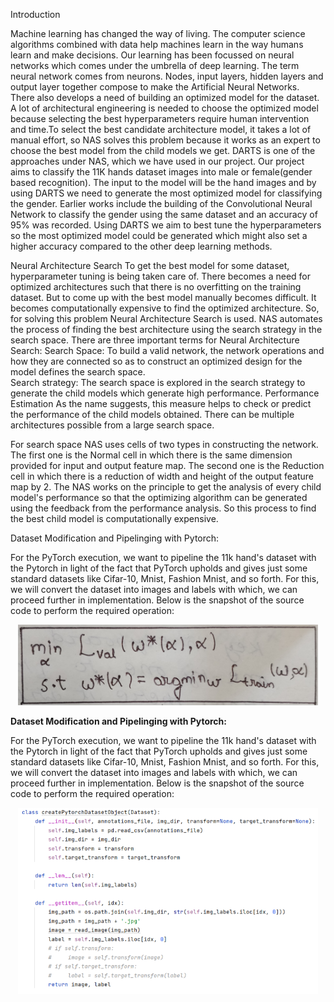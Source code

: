 Introduction

Machine learning has changed the way of living. The computer science algorithms combined with data help machines learn in the way humans learn and make decisions. Our learning has been focussed on neural networks which comes under the umbrella of deep learning. The term neural network comes from neurons. Nodes, input layers, hidden layers and output layer together compose to make the Artificial Neural Networks. 
There also develops a need of building an optimized model for the dataset. A lot of architectural engineering is needed to choose the optimized model because selecting the best hyperparameters require human intervention and time.To select the best candidate architecture model, it takes a lot of manual effort, so NAS solves this problem because it works as an expert to choose the best model from the child models we get. DARTS is one of the approaches under NAS, which we have used in our project. Our project aims to classify the 11K hands dataset images into male or female(gender based recognition). The input to the model will be the hand images and by using DARTS we need to generate the most optimized model for classifying the gender. Earlier works include the building of the Convolutional Neural Network to classify the gender using the same dataset and an accuracy of 95% was recorded. Using DARTS we aim to best tune the hyperparameters so the most optimized model could be generated which might also set a higher accuracy compared to the other deep learning methods.


Neural Architecture Search
To get the best model for some dataset, hyperparameter tuning is being taken care of. There becomes a need for optimized architectures such that there is no overfitting on the training dataset. But to come up with the best model manually becomes difficult. It becomes computationally expensive to find the optimized architecture. So, for solving this problem Neural Architecture Search is used. NAS automates the process of finding the best architecture using the search strategy in the search space. There are three important terms for Neural Architecture Search:
Search Space:
To build a valid network, the network operations and how they are connected so as to construct an optimized design for the model defines the search space.   
Search strategy:
The search space is explored in the search strategy to generate the child models which generate high performance.
Performance Estimation
As the name suggests, this measure helps to check or predict the performance of the child models obtained.
There can be multiple architectures possible from a large search space. 

For search space NAS uses cells of two types in constructing the network. 
The first one is the Normal cell in which there is the same dimension provided for input and output feature map. 
The second one is the Reduction cell in which there is a reduction of width and height of the output feature map by 2.
The NAS works on the principle to get the analysis of every child model's performance so that the optimizing algorithm can be generated using the feedback from the performance analysis. So this process to find the best child model is computationally expensive.


Dataset Modification and Pipelinging with Pytorch:

For the PyTorch execution, we want to pipeline the 11k hand's dataset with the Pytorch in light of the fact that PyTorch upholds and gives just some standard datasets like Cifar-10, Mnist, Fashion Mnist, and so forth. For this, we will convert the dataset into images and labels with which, we can proceed further in implementation.
Below is the snapshot of the source code to perform the required operation:
<center><img src="./Images/1.jpg" width="480px"></center>




















































**Dataset Modification and Pipelinging with Pytorch:**

For the PyTorch execution, we want to pipeline the 11k hand's dataset with the Pytorch in light of the fact that PyTorch upholds and gives just some standard datasets like Cifar-10, Mnist, Fashion Mnist, and so forth. For this, we will convert the dataset into images and labels with which, we can proceed further in implementation.
Below is the snapshot of the source code to perform the required operation:

<center><img src="./Images/Methodology Image 1.png" width="480px"></center>





